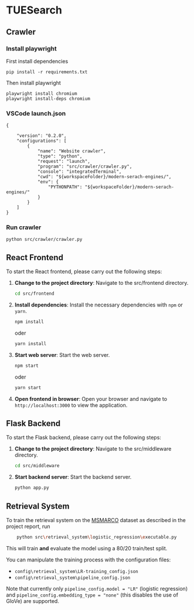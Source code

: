 # TUESearch

## Crawler
### Install playwright 
First install dependencies
```
pip install -r requirements.txt
```

Then install playwright
```
playwright install chromium
playwright install-deps chromium
```

### VSCode launch.json
```
{
   
    "version": "0.2.0",
    "configurations": [
        {
            "name": "Website crawler",
            "type": "python",
            "request": "launch",
            "program": "src/crawler/crawler.py",
            "console": "integratedTerminal",
            "cwd": "${workspaceFolder}/modern-serach-engines/",
            "env": {
                "PYTHONPATH": "${workspaceFolder}/modern-serach-engines/"
            }
        }
    ]
}
```
### Run crawler
```
python src/crawler/crawler.py
```

## React Frontend

To start the React frontend, please carry out the following steps:

1. **Change to the project directory**: Navigate to the src/frontend directory.
    ```bash
    cd src/frontend
    ```
2. **Install dependencies**: Install the necessary dependencies with `npm` or `yarn`.
    ```bash
    npm install
    ```
    oder
    ```bash
    yarn install
    ```
3. **Start web server**: Start the web server.
    ```bash
    npm start
    ```
    oder
    ```bash
    yarn start
    ```
4. **Open frontend in browser**: Open your browser and navigate to `http://localhost:3000` to view the application.

## Flask Backend 

To start the Flask backend, please carry out the following steps:

1. **Change to the project directory**: Navigate to the src/middleware directory.
    ```bash
    cd src/middleware
    ```
2. **Start backend server**: Start the backend server.
    ```bash
    python app.py
    ```


## Retrieval System
To train the retrieval system on the [MSMARCO](https://huggingface.co/datasets/microsoft/ms_marco) dataset as described in the project report, run 
```bash
    python src\retrieval_system\logistic_regression\executable.py
```
This will train **and** evaluate the model using a 80/20 train/test split. 

You can manipulate the training process with the configuration files:
 - `config\retrieval_system\LR-training_config.json`
 - `config\retrieval_system\pipeline_config.json`

Note that currently only `pipeline_config.model = "LR"` (logistic regression) and `pipeline_config.embedding_type = "none"` (this disables the use of GloVe) are supported.
